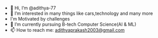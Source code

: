 - 👋 Hi, I’m @adithya-77
- 👀 I’m interested in many things like cars,technology and many more
- I'm Motivated by challenges
- 🌱 I’m currently pursuing B-tech Computer Science(AI & ML)
- 📫 How to reach me: adithyaprakash2003@gmail.com

